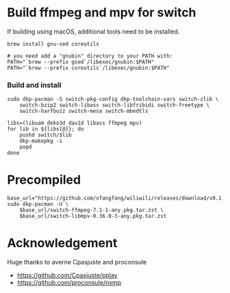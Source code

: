 # Build ffmpeg and mpv for switch

If building using macOS, additional tools need to be installed.

```shell
brew install gnu-sed coreutils

# you need add a "gnubin" directory to your PATH with: 
PATH="`brew --prefix gsed`/libexec/gnubin:$PATH"
PATH="`brew --prefix coreutils`/libexec/gnubin:$PATH"
```

### Build and install

```shell
sudo dkp-pacman -S switch-pkg-config dkp-toolchain-vars switch-zlib \
    switch-bzip2 switch-libass switch-libfribidi switch-freetype \
    switch-harfbuzz switch-mesa switch-mbedtls

libs=(libuam deko3d dav1d libass ffmpeg mpv)
for lib in ${libs[@]}; do
    pushd switch/$lib
    dkp-makepkg -i
    popd 
done
```

# Precompiled

```
base_url="https://github.com/xfangfang/wiliwili/releases/download/v0.1.0"
sudo dkp-pacman -U \
    $base_url/switch-ffmpeg-7.1-1-any.pkg.tar.zst \
    $base_url/switch-libmpv-0.36.0-3-any.pkg.tar.zst
```

# Acknowledgement

Huge thanks to averne Cpasjuste and proconsule

- https://github.com/Cpasjuste/pplay
- https://github.com/proconsule/nxmp